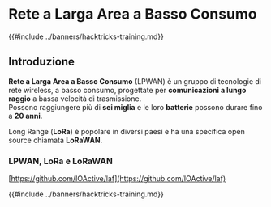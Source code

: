 # Rete a Larga Area a Basso Consumo

{{#include ../banners/hacktricks-training.md}}

## Introduzione

**Rete a Larga Area a Basso Consumo** (LPWAN) è un gruppo di tecnologie di rete wireless, a basso consumo, progettate per **comunicazioni a lungo raggio** a bassa velocità di trasmissione.\
Possono raggiungere più di **sei miglia** e le loro **batterie** possono durare fino a **20 anni**.

Long Range (**LoRa**) è popolare in diversi paesi e ha una specifica open source chiamata **LoRaWAN**.

### LPWAN, LoRa e LoRaWAN

[https://github.com/IOActive/laf](https://github.com/IOActive/laf)

{{#include ../banners/hacktricks-training.md}}
